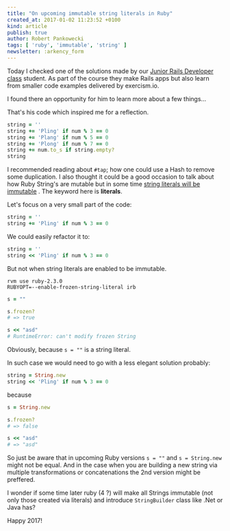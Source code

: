 ```yaml
---
title: "On upcoming immutable string literals in Ruby"
created_at: 2017-01-02 11:23:52 +0100
kind: article
publish: true
author: Robert Pankowecki
tags: [ 'ruby', 'immutable', 'string' ]
newsletter: :arkency_form
---
```


Today I checked one of the solutions made by our [Junior Rails Developer class](/junior-rails-developer/)
student. As part of the course they make Rails apps but also learn from smaller
code examples delivered by exercism.io.

I found there an opportunity for him to learn more about a few things...

<!-- more -->

That's his code which inspired me for a reflection.

```ruby
string = ''
string += 'Pling' if num % 3 == 0
string += 'Plang' if num % 5 == 0
string += 'Plong' if num % 7 == 0
string += num.to_s if string.empty?
string
```

I recommended reading about `#tap`; how one could use a Hash to remove some duplication.
I also thought it could be a good occasion to talk about how Ruby String's are mutable
but in some time [string literals will be immutable](https://bugs.ruby-lang.org/issues/11473)
. The keyword here is **literals**.


Let's focus on a very small part of the code:

```ruby
string = ''
string += 'Pling' if num % 3 == 0
```

We could easily refactor it to:

```ruby
string = ''
string << 'Pling' if num % 3 == 0
```

But not when string literals are enabled to be immutable.

```
rvm use ruby-2.3.0
RUBYOPT=--enable-frozen-string-literal irb
```

```ruby
s = ""

s.frozen?
# => true 

s << "asd"
# RuntimeError: can't modify frozen String
```

Obviously, because `s = ""` is a string literal.

In such case we would need to go with a less elegant solution probably:

```ruby
string = String.new
string << 'Pling' if num % 3 == 0
```

because

```ruby
s = String.new

s.frozen?
# => false

s << "asd"
# => "asd"
```

So just be aware that in upcoming Ruby versions `s = ""` and
`s = String.new` might not be equal. And in the case when you
are building a new string via multiple transformations or
concatenations the 2nd version might be preffered.

I wonder if some time later ruby (4 ?) will make all Strings
immutable (not only those created via literals) and introduce
`StringBuilder` class like .Net or Java has?

Happy 2017!
